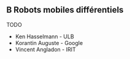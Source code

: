 ## B Robots mobiles différentiels

TODO

- Ken Hasselmann - ULB
- Korantin Auguste - Google
- Vincent Angladon - IRIT

